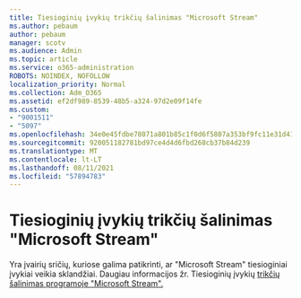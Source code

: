 ```yaml
---
title: Tiesioginių įvykių trikčių šalinimas "Microsoft Stream"
ms.author: pebaum
author: pebaum
manager: scotv
ms.audience: Admin
ms.topic: article
ms.service: o365-administration
ROBOTS: NOINDEX, NOFOLLOW
localization_priority: Normal
ms.collection: Adm_O365
ms.assetid: ef2df989-8539-48b5-a324-97d2e09f14fe
ms.custom:
- "9001511"
- "5097"
ms.openlocfilehash: 34e0e45fdbe78071a801b85c1f0d6f5807a353bf9fc11e31d412fe662438c630
ms.sourcegitcommit: 920051182781bd97ce4d4d6fbd268cb37b84d239
ms.translationtype: MT
ms.contentlocale: lt-LT
ms.lasthandoff: 08/11/2021
ms.locfileid: "57894783"
---
```

# <a name="troubleshooting-live-events-in-microsoft-stream"></a>Tiesioginių įvykių trikčių šalinimas "Microsoft Stream"

Yra įvairių sričių, kuriose galima patikrinti, ar "Microsoft Stream" tiesioginiai įvykiai veikia sklandžiai. Daugiau informacijos žr. Tiesioginių įvykių [trikčių šalinimas programoje "Microsoft Stream".](https://docs.microsoft.com/stream/live-event-troubleshooting)
